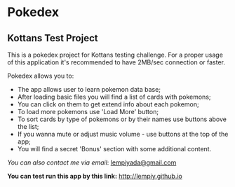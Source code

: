 # Pokedex
## Kottans Test Project

This is a pokedex project for Kottans testing challenge.
For a proper usage of this application it's recommended to have 2MB/sec connection or faster.

Pokedex allows you to:
* The app allows user to learn pokemon data base; 
* After loading basic files you will find a list of cards with pokemons; 
* You can click on them to get extend info about each pokemon; 
* To load more pokemons use 'Load More' button;
* To sort cards by type of pokemons or by their names use buttons above the list;
* If you wanna mute or adjust music volume - use buttons at the top of the app;
* You will find a secret 'Bonus' section with some additional content.

*You can also contact me via email*: lempiyada@gmail.com

__You can test run this app by this link:__ http://lempiy.github.io
